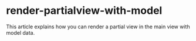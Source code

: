 # render-partialview-with-model
This article explains how you can render a partial view in the main view with model data.
